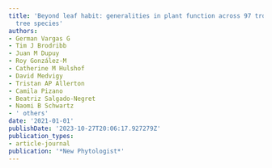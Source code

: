 ```yaml
---
title: 'Beyond leaf habit: generalities in plant function across 97 tropical dry forest
  tree species'
authors:
- German Vargas G
- Tim J Brodribb
- Juan M Dupuy
- Roy González-M
- Catherine M Hulshof
- David Medvigy
- Tristan AP Allerton
- Camila Pizano
- Beatriz Salgado-Negret
- Naomi B Schwartz
- ' others'
date: '2021-01-01'
publishDate: '2023-10-27T20:06:17.927279Z'
publication_types:
- article-journal
publication: '*New Phytologist*'
---
```

